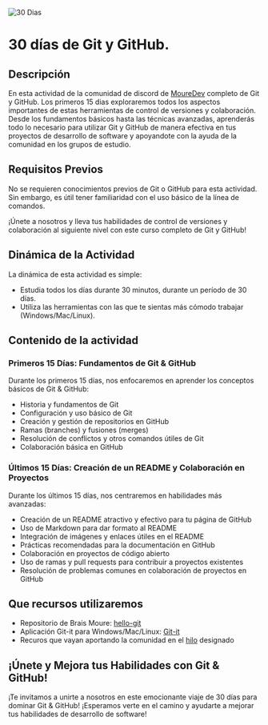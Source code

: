 
![30 Dias](https://github.com/kontroldev/30dias-git-github/assets/75795616/2361c075-218b-471a-9924-36be3867f6f4)

# 30 días de Git y GitHub.

## Descripción

En esta actividad de la comunidad de discord de [MoureDev](https://discord.com/invite/mouredev)
 completo de Git y GitHub.
Los primeros 15 dias exploraremos todos los aspectos importantes de estas herramientas de control de versiones y colaboración. Desde los fundamentos básicos hasta las técnicas avanzadas, aprenderás todo lo necesario para utilizar Git y GitHub de manera efectiva en tus proyectos de desarrollo de software y apoyandote con la ayuda de la comunidad en los grupos de estudio.

## Requisitos Previos

No se requieren conocimientos previos de Git o GitHub para esta actividad. Sin embargo, es útil tener familiaridad con el uso básico de la línea de comandos.

¡Únete a nosotros y lleva tus habilidades de control de versiones y colaboración al siguiente nivel con este curso completo de Git y GitHub!

## Dinámica de la Actividad

La dinámica de esta actividad es simple:

- Estudia todos los días durante 30 minutos, durante un período de 30 días.
- Utiliza las herramientas con las que te sientas más cómodo trabajar (Windows/Mac/Linux).

## Contenido de la actividad

### Primeros 15 Días: Fundamentos de Git & GitHub

Durante los primeros 15 días, nos enfocaremos en aprender los conceptos básicos de Git & GitHub:

- Historia y fundamentos de Git
- Configuración y uso básico de Git
- Creación y gestión de repositorios en GitHub
- Ramas (branches) y fusiones (merges)
- Resolución de conflictos y otros comandos útiles de Git
- Colaboración básica en GitHub

### Últimos 15 Días: Creación de un README y Colaboración en Proyectos

Durante los últimos 15 días, nos centraremos en habilidades más avanzadas:

- Creación de un README atractivo y efectivo para tu página de GitHub
- Uso de Markdown para dar formato al README
- Integración de imágenes y enlaces útiles en el README
- Prácticas recomendadas para la documentación en GitHub
- Colaboración en proyectos de código abierto
- Uso de ramas y pull requests para contribuir a proyectos existentes
- Resolución de problemas comunes en colaboración de proyectos en GitHub

## Que recursos utilizaremos
- Repositorio de Brais Moure: [hello-git](https://github.com/mouredev/hello-git)
- Aplicación Git-it para Windows/Mac/Linux: [Git-it](https://github.com/jlord/git-it-electron)
- Recuros que vayan aportando la comunidad en el [hilo](https://discord.com/channels/729672926432985098/1221229403347095632)
 designado

## ¡Únete y Mejora tus Habilidades con Git & GitHub!

¡Te invitamos a unirte a nosotros en este emocionante viaje de 30 días para dominar Git & GitHub! ¡Esperamos verte en el camino y ayudarte a mejorar tus habilidades de desarrollo de software!

